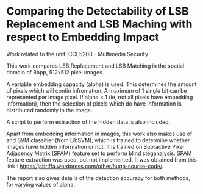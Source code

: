 # Comparing the Detectability of LSB Replacement and LSB Maching with respect to Embedding Impact

Work related to the unit: CCE5208 - Multimedia Security

This work compares LSB Replacement and LSB Matching in the spatial domain of 8bpp, 512x512 pixel images.

A variable embedding capacity (alpha) is used. This determines the amount of pixels which will contin infromation. A maximum of 1 single bit can be represented per image pixel. If alpha < 1 (ie, not all pixels have embedding information), then the selection of pixels which do have information is distributed randomly in the image.

A script to perform extraction of the hidden data is also included.

Apart from embedding information in images, this work also makes use of and SVM classifier (from LibSVM), which is trained to determine whether images have hidden information or not. It is trained on Subractive Pixel Adjacency Matrix (SPAM) feature set to perform blind steganalysis. SPAM feature extraction was used, but not implemented. It was obtained from this link : https://jabriffa.wordpress.com/other/hugo-source-code/.

The report also gives details of the detection accuracy for both methods, for varying values of alpha.
